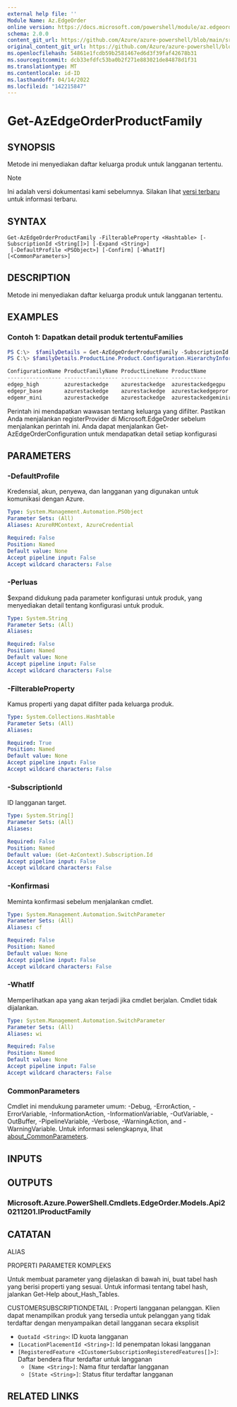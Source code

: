 ```yaml
---
external help file: ''
Module Name: Az.EdgeOrder
online version: https://docs.microsoft.com/powershell/module/az.edgeorder/get-azedgeorderproductfamily
schema: 2.0.0
content_git_url: https://github.com/Azure/azure-powershell/blob/main/src/EdgeOrder/help/Get-AzEdgeOrderProductFamily.md
original_content_git_url: https://github.com/Azure/azure-powershell/blob/main/src/EdgeOrder/help/Get-AzEdgeOrderProductFamily.md
ms.openlocfilehash: 54861e1fcdb59b2581467ed6d3f39faf42678b31
ms.sourcegitcommit: dcb33efdfc53ba0b2f271e883021de84878d1f31
ms.translationtype: MT
ms.contentlocale: id-ID
ms.lasthandoff: 04/14/2022
ms.locfileid: "142215847"
---
```

# Get-AzEdgeOrderProductFamily

## SYNOPSIS
Metode ini menyediakan daftar keluarga produk untuk langganan tertentu.

> [!NOTE]
>Ini adalah versi dokumentasi kami sebelumnya. Silakan lihat [versi terbaru](/powershell/module/az.edgeorder/get-azedgeorderproductfamily) untuk informasi terbaru.

## SYNTAX

```
Get-AzEdgeOrderProductFamily -FilterableProperty <Hashtable> [-SubscriptionId <String[]>] [-Expand <String>]
 [-DefaultProfile <PSObject>] [-Confirm] [-WhatIf] [<CommonParameters>]
```

## DESCRIPTION
Metode ini menyediakan daftar keluarga produk untuk langganan tertentu.

## EXAMPLES

### Contoh 1: Dapatkan detail produk tertentuFamilies
```powershell
PS C:\>  $familyDetails = Get-AzEdgeOrderProductFamily -SubscriptionId SubscriptionId -FilterableProperty  @{"azurestackedge"=@($filterableProperty)} -Expand "configurations"
PS C:\> $familyDetails.ProductLine.Product.Configuration.HierarchyInformation

ConfigurationName ProductFamilyName ProductLineName ProductName
----------------- ----------------- --------------- -----------
edgep_high        azurestackedge    azurestackedge  azurestackedgegpu
edgepr_base       azurestackedge    azurestackedge  azurestackedgepror
edgemr_mini       azurestackedge    azurestackedge  azurestackedgeminir
```

Perintah ini mendapatkan wawasan tentang keluarga yang difilter.
Pastikan Anda menjalankan registerProvider di Microsoft.EdgeOrder sebelum menjalankan perintah ini.
Anda dapat menjalankan Get-AzEdgeOrderConfiguration untuk mendapatkan detail setiap konfigurasi

## PARAMETERS

### -DefaultProfile
Kredensial, akun, penyewa, dan langganan yang digunakan untuk komunikasi dengan Azure.

```yaml
Type: System.Management.Automation.PSObject
Parameter Sets: (All)
Aliases: AzureRMContext, AzureCredential

Required: False
Position: Named
Default value: None
Accept pipeline input: False
Accept wildcard characters: False
```

### -Perluas
$expand didukung pada parameter konfigurasi untuk produk, yang menyediakan detail tentang konfigurasi untuk produk.

```yaml
Type: System.String
Parameter Sets: (All)
Aliases:

Required: False
Position: Named
Default value: None
Accept pipeline input: False
Accept wildcard characters: False
```

### -FilterableProperty
Kamus properti yang dapat difilter pada keluarga produk.

```yaml
Type: System.Collections.Hashtable
Parameter Sets: (All)
Aliases:

Required: True
Position: Named
Default value: None
Accept pipeline input: False
Accept wildcard characters: False
```

### -SubscriptionId
ID langganan target.

```yaml
Type: System.String[]
Parameter Sets: (All)
Aliases:

Required: False
Position: Named
Default value: (Get-AzContext).Subscription.Id
Accept pipeline input: False
Accept wildcard characters: False
```

### -Konfirmasi
Meminta konfirmasi sebelum menjalankan cmdlet.

```yaml
Type: System.Management.Automation.SwitchParameter
Parameter Sets: (All)
Aliases: cf

Required: False
Position: Named
Default value: None
Accept pipeline input: False
Accept wildcard characters: False
```

### -WhatIf
Memperlihatkan apa yang akan terjadi jika cmdlet berjalan.
Cmdlet tidak dijalankan.

```yaml
Type: System.Management.Automation.SwitchParameter
Parameter Sets: (All)
Aliases: wi

Required: False
Position: Named
Default value: None
Accept pipeline input: False
Accept wildcard characters: False
```

### CommonParameters
Cmdlet ini mendukung parameter umum: -Debug, -ErrorAction, -ErrorVariable, -InformationAction, -InformationVariable, -OutVariable, -OutBuffer, -PipelineVariable, -Verbose, -WarningAction, and -WarningVariable. Untuk informasi selengkapnya, lihat [about_CommonParameters](http://go.microsoft.com/fwlink/?LinkID=113216).

## INPUTS

## OUTPUTS

### Microsoft.Azure.PowerShell.Cmdlets.EdgeOrder.Models.Api20211201.IProductFamily

## CATATAN

ALIAS

PROPERTI PARAMETER KOMPLEKS

Untuk membuat parameter yang dijelaskan di bawah ini, buat tabel hash yang berisi properti yang sesuai. Untuk informasi tentang tabel hash, jalankan Get-Help about_Hash_Tables.


CUSTOMERSUBSCRIPTIONDETAIL <ICustomerSubscriptionDetails>: Properti langganan pelanggan. Klien dapat menampilkan produk yang tersedia untuk pelanggan yang tidak terdaftar dengan menyampaikan detail langganan secara eksplisit
  - `QuotaId <String>`: ID kuota langganan
  - `[LocationPlacementId <String>]`: Id penempatan lokasi langganan
  - `[RegisteredFeature <ICustomerSubscriptionRegisteredFeatures[]>]`: Daftar bendera fitur terdaftar untuk langganan
    - `[Name <String>]`: Nama fitur terdaftar langganan
    - `[State <String>]`: Status fitur terdaftar langganan

## RELATED LINKS

